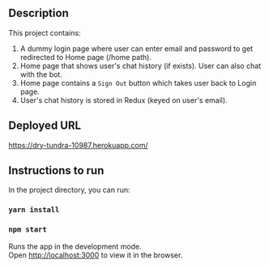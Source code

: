 ## Description

This project contains:
1. A dummy login page where user can enter email and password to get redirected to Home page (/home path).
2. Home page that shows user's chat history (if exists). User can also chat with the bot.
3. Home page contains a `Sign Out` button which takes user back to Login page.
4. User's chat history is stored in Redux (keyed on user's email).

## Deployed URL

https://dry-tundra-10987.herokuapp.com/


## Instructions to run

In the project directory, you can run:

### `yarn install`

### `npm start`

Runs the app in the development mode.<br>
Open [http://localhost:3000](http://localhost:3000) to view it in the browser.
